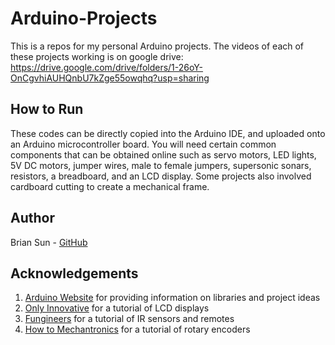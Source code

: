 # Arduino-Projects

This is a repos for my personal Arduino projects.
The videos of each of these projects working is on google drive: https://drive.google.com/drive/folders/1-26oY-OnCgvhiAUHQnbU7kZge55owqhq?usp=sharing

How to Run
---
These codes can be directly copied into the Arduino IDE, and uploaded onto an Arduino microcontroller board. You will need certain common components that can be obtained online such as servo motors, LED lights, 5V DC motors, jumper wires, male to female jumpers, supersonic sonars, resistors, a breadboard, and an LCD display. Some projects also involved cardboard cutting to create a mechanical frame.

Author
---
Brian Sun - [GitHub](https://github.com/BrianS99)

Acknowledgements
---
1. [Arduino Website](https://www.arduino.cc/) for providing information on libraries and project ideas
2. [Only Innovative](https://youtu.be/zzGWcZ2E5CY) for a tutorial of LCD displays
3. [Fungineers](https://youtu.be/3jeSfsnQOWk) for a tutorial of IR sensors and remotes
4. [How to Mechantronics](https://youtu.be/v4BbSzJ-hz4) for a tutorial of rotary encoders 
